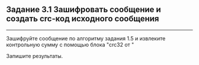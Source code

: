 **Задание 3.1**
Зашифровать сообщение и создать crc-код исходного сообщения
---
___
Зашифруйте сообщение по алгоритму задания 1.5 и извлеките контрольную сумму с помощью блока "crc32 от "

Запишите результаты.